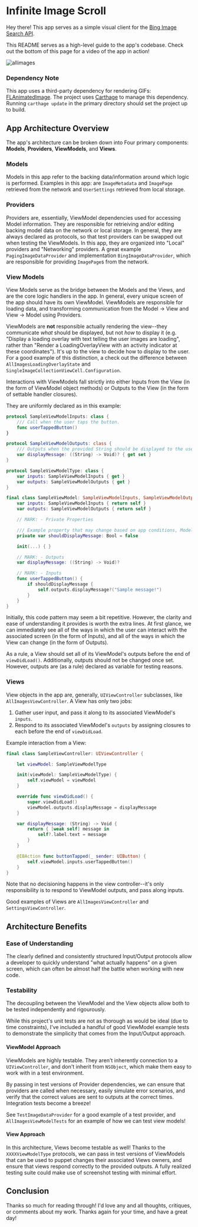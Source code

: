 # Infinite Image Scroll

Hey there! This app serves as a simple visual client for the [Bing Image Search API](https://azure.microsoft.com/en-us/services/cognitive-services/bing-image-search-api/).

This README serves as a high-level guide to the app's codebase. Check out the bottom of this page for a video of the app in action!

![allimages](https://github.com/smolster/InfiniteImageScroll/raw/master/Screenshots/allimages.png)

### Dependency Note
This app uses a third-party dependency for rendering GIFs: [FLAnimatedImage](https://github.com/Flipboard/FLAnimatedImage). The project uses [Carthage](https://github.com/Carthage/Carthage) to manage this dependency. Running `carthage update` in the primary directory should set the project up to build.

## App Architecture Overview
The app's architecture can be broken down into Four primary components: **Models**, **Providers**, **ViewModels**, and **Views**.

### Models
Models in this app refer to the backing data/information around which logic is performed. Examples in this app: are `ImageMetadata` and `ImagePage` retrieved from the network and `UserSettings` retrieved from local storage.

### Providers
Providers are, essentially, ViewModel dependencies used for accessing Model information. They are responsible for retrieiving and/or editing backing model data on the network or local storage. In general, they are always declared as protocols, so that test providers can be swapped out when testing the ViewModels. In this app, they are organized into "Local" providers and "Networking" providers. A great example `PagingImageDataProvider` and implementation `BingImageDataProvider`, which are responsible for providing `ImagePage`s from the network.

### View Models
View Models serve as the bridge between the Models and the Views, and are the core logic handlers in the app. In general, every unique screen of the app should have its own ViewModel. ViewModels are responsible for loading data, and transforming communication from the Model -> View and View -> Model using Providers.

ViewModels are **not** responsible actually rendering the view--they communicate _what_ should be displayed, but not _how_ to display it (e.g. "Display a loading overlay with text telling the user images are loading", rather than "Render a LoadingOverlayView with an activity indicator at these coordinates"). It's up to the view to decide how to display to the user. For a good example of this distinction, a check out the difference between `AllImagesLoadingOverlayState` and `SingleImageCollectionViewCell.Configuration`.

Interactions with ViewModels fall strictly into either Inputs from the View (in the form of ViewModel object methods) or Outputs to the View (in the form of settable handler closures).

They are uniformly declared as in this example:

```swift
protocol SampleViewModelInputs: class {
    /// Call when the user taps the button.
    func userTappedButton()
}

protocol SampleViewModelOutputs: class {
    /// Outputs when the provided String should be displayed to the user.
    var displayMessage: ((String) -> Void)? { get set }
}

protocol SampleViewModelType: class {
    var inputs: SampleViewModelInputs { get }
    var outputs: SampleViewModelOutputs { get }
}

final class SampleViewModel: SampleViewModelInputs, SampleViewModelOutputs, SampleViewModelType {
    var inputs: SampleViewModelInputs { return self }
    var outputs: SampleViewModelOutputs { return self }

    // MARK: - Private Properties

    /// Example property that may change based on app conditions, Model information, etc.
    private var shouldDisplayMessage: Bool = false

    init(...) { }

    // MARK: - Outputs
    var displayMessage: ((String) -> Void)?

    // MARK: - Inputs
    func userTappedButton() {
        if shouldDisplayMessage {
            self.outputs.displayMessage?("Sample message!")
        }
    }
}
```

Initially, this code pattern may seem a bit repetitive. However, the clarity and ease of understanding it provides is worth the extra lines. At first glance, we can immediately see all of the ways in which the user can interact with the associated screen (in the form of Inputs), and all of the ways in which the View can change (in the form of Outputs).

As a rule, a View should set all of its ViewModel's outputs before the end of `viewDidLoad()`. Additionally, outputs should not be changed once set. However, outputs are (as a rule) declared as variable for testing reasons.

### Views
View objects in the app are, generally, `UIViewController` subclasses, like `AllImagesViewController`. A View has only two jobs:

1. Gather user input, and pass it along to its associated ViewModel's `inputs`.
2. Respond to its associated ViewModel's `outputs` by assigning closures to each before the end of `viewDidLoad`.

Example interaction from a View:

```swift
final class SampleViewController: UIViewController {

    let viewModel: SampleViewModelType

    init(viewModel: SampleViewModelType) {
        self.viewModel = viewModel
    }

    override func viewDidLoad() {
        super.viewDidLoad()
        viewModel.outputs.displayMessage = displayMessage
    }

    var displayMessage: (String) -> Void { 
        return { [weak self] message in 
            self?.label.text = message
        }
    }

    @IBAction func buttonTapped(_ sender: UIButton) {
        self.viewModel.inputs.userTappedButton()
    }
}
```
Note that no decisioning happens in the view controller--it's only responsibility is to respond to ViewModel outputs, and pass along inputs.

Good examples of Views are `AllImagesViewController` and `SettingsViewController`.

## Architecture Benefits
### Ease of Understanding
The clearly defined and consistently structured Input/Output protocols allow a developer to quickly understand "what actually happens" on a given screen, which can often be almost half the battle when working with new code.

### Testability
The decoupling between the ViewModel and the View objects allow both to be tested independently and rigourously.

While this project's unit tests are not as thorough as would be ideal (due to time constraints), I've included a handful of good ViewModel example tests to demonstrate the simplicity that comes from the Input/Output approach.

#### ViewModel Approach
ViewModels are highly testable. They aren't inherently connection to a `UIViewController`, and don't inherit from `NSObject`, which make them easy to work with in a test environment.

By passing in test versions of Provider dependencies, we can ensure that providers are called when necessary, easily simulate error scenarios, and verify that the correct values are sent to outputs at the correct times. Integration tests become a breeze!

See `TestImageDataProvider` for a good example of a test provider, and `AllImagesViewModelTests` for an example of how we can test view models!

#### View Approach
In this architecture, Views become testable as well! Thanks to the `XXXXViewModelType` protocols, we can pass in test versions of ViewModels that can be used to puppet changes their associated Views owners, and ensure that views respond correctly to the provided outputs. A fully realized testing suite could make use of screenshot testing with minimal effort.

## Conclusion
Thanks so much for reading through! I'd love any and all thoughts, critiques, or comments about my work. Thanks again for your time, and have a great day!
